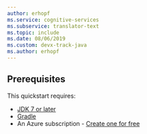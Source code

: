```yaml
---
author: erhopf
ms.service: cognitive-services
ms.subservice: translator-text
ms.topic: include
ms.date: 08/06/2019
ms.custom: devx-track-java
ms.author: erhopf
---
```


## Prerequisites

This quickstart requires:

* [JDK 7 or later](https://www.oracle.com/technetwork/java/javase/downloads/index.html)
* [Gradle](https://gradle.org/install/)
* An Azure subscription - [Create one for free](https://azure.microsoft.com/free/cognitive-services)
